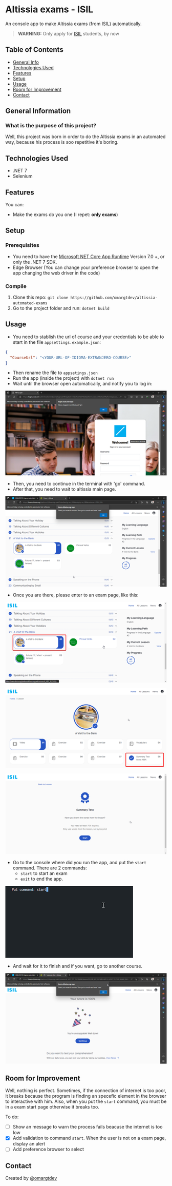 # Altissia exams - ISIL
An console app to make Altissia exams (from ISIL) automatically. 
> **WARNING:** Only apply for [ISIL](https://isil.pe) students, by now

## Table of Contents 
* [General Info](#general-information)
* [Technologies Used](#technologies-used)
* [Features](#features)
* [Setup](#setup)
* [Usage](#usage)
* [Room for Improvement](#room-for-improvement)
* [Contact](#contact)
<!-- * [License](#license) -->

## General Information

### What is the purpose of this project?
Well, this project was born in order to do the Altissia exams in an automated way, because his process is soo repetitive it's boring.

## Technologies Used
- .NET 7
- Selenium

## Features
You can:
- Make the exams do you one (I repet: **only exams**)

## Setup

### Prerequisites
- You need to have the [Microsoft NET Core App Runtime](https://dotnet.microsoft.com/en-us/download/dotnet/7.0) Version 7.0 +, or only the .NET 7 SDK.
- Edge Browser (You can change your preference browser to open the app changing the web driver in the code)

### Compile
1. Clone this repo: `git clone https://github.com/omargtdev/altissia-automated-exams`
2. Go to the project folder and run: `dotnet build`

## Usage

- You need to stablish the url of course and your credentials to be able to start in the file `appsettings.example.json`:
```json
{
  "CourseUrl": "<YOUR-URL-OF-IDIOMA-EXTRANJERO-COURSE>"
}
```
- Then rename the file to `appsetings.json`
- Run the app (inside the project) with `dotnet run`
- Wait until the browser open automatically, and notify you to log 
in:

![ISIL Login page](./docs/images/isil_login_page.png)

- Then, you need to continue in the terminal with 'go' command.
- After that, you need to wait to altissia main page.

![Altissia home page](./docs/images/altissia_main_page.png)

- Once you are there, please enter to an exam page, like this:

![Altissia home page](./docs/images/altissia_course_module.png)

![Altissia home page](./docs/images/altissia_exam_course.png)

![Altissia home page](./docs/images/altissia_course_start.png)

- Go to the console where did you run the app, and put the `start` command. 
There are 2 commands: 
  - `start` to start an exam 
  - `exit` to end the app.

![Altissia home page](./docs/images/command_start.png)

- And wait for it to finish and if you want, go to another course.

![Altissia home page](./docs/images/altissia_exam_ended.png)

## Room for Improvement
Well, nothing is perfect. Sometimes, if the connection of internet is too poor, 
it breaks because the program is finding an specefic element in the browser to interactive with him.
Also, when you put the `start` command, you must be in a exam start page otherwise it breaks too.

To do:
- [ ] Show an message to warn the process fails beacuse the internet is too low
- [X] Add validation to command `start`. When the user is not on a exam page, display an alert
- [ ] Add preference browser to select

## Contact
Created by [@omargtdev](https://www.github.com/omargtdev)
